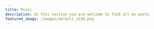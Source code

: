 ```yaml
---
title: Posts
description: In this section you are welcome to find all my posts
featured_image: /images/default_x220.png
---
```

